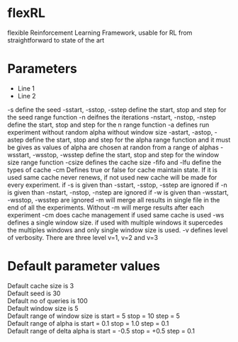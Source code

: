 # flexRL
flexible Reinforcement Learning Framework, usable for RL from straightforward to state of the art

# Parameters
  <ul>
<li>Line 1</li>
<li>Line 2</li>
</ul>
 -s define the seed  
 -sstart, -sstop, -sstep define the start, stop and step for the seed range function  
 -n deifnes the iterations  
 -nstart, -nstop, -nstep define the start, stop and step for the n range function  
 -a defines run experiment without random alpha without window size  
 -astart, -astop, -astep define the start, stop and step for the alpha range function and it must be gives as values of alpha are chosen at randon from a range of alphas  
 -wsstart, -wsstop, -wsstep define the start, stop and step for the window size range function  
 -csize defines the cache size  
 -fifo and -lfu define the types of cache  
 -cm Defines true or false for cache maintain state. If it is used same cache never renews, if not used new cache will be made for every experiment.  
 if -s is given than -sstart, -sstop, -sstep are ignored  
 if -n is given than -nstart, -nstop, -nstep are ignored  
 if -w is given than -wsstart, -wsstop, -wsstep are ignored  
 -m will merge all results in single file in the end of all the experiments. Without -m will merge results after each experiment  
 -cm does cache management if used same cache is used  
 -ws defines a single window size. if used with multiple windows it supercedes the multiples windows and only single window size is used.  
 -v defines level of verbosity. There are three level v=1, v=2 and v=3  

# Default parameter values
   Default cache size is 3  
   Default seed is 30  
   Default no of queries is 100  
   Default window size is 5  
   Default range of window size is start = 5 stop = 10 step = 5  
   Default range of alpha is start = 0.1 stop = 1.0 step = 0.1  
   Default range of delta alpha is start = -0.5 stop = +0.5 step = 0.1  
